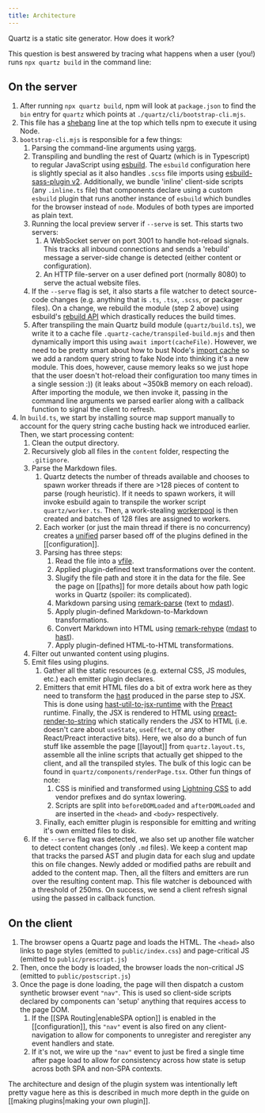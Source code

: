 ```yaml
---
title: Architecture
---
```


Quartz is a static site generator. How does it work?

This question is best answered by tracing what happens when a user (you!) runs `npx quartz build` in the command line:

## On the server

1. After running `npx quartz build`, npm will look at `package.json` to find the `bin` entry for `quartz` which points at `./quartz/cli/bootstrap-cli.mjs`.
2. This file has a [shebang](<https://en.wikipedia.org/wiki/Shebang_(Unix)>) line at the top which tells npm to execute it using Node.
3. `bootstrap-cli.mjs` is responsible for a few things:
   1. Parsing the command-line arguments using [yargs](http://yargs.js.org/).
   2. Transpiling and bundling the rest of Quartz (which is in Typescript) to regular JavaScript using [esbuild](https://esbuild.github.io/). The `esbuild` configuration here is slightly special as it also handles `.scss` file imports using [esbuild-sass-plugin v2](https://www.npmjs.com/package/esbuild-sass-plugin). Additionally, we bundle 'inline' client-side scripts (any `.inline.ts` file) that components declare using a custom `esbuild` plugin that runs another instance of `esbuild` which bundles for the browser instead of `node`. Modules of both types are imported as plain text.
   3. Running the local preview server if `--serve` is set. This starts two servers:
      1. A WebSocket server on port 3001 to handle hot-reload signals. This tracks all inbound connections and sends a 'rebuild' message a server-side change is detected (either content or configuration).
      2. An HTTP file-server on a user defined port (normally 8080) to serve the actual website files.
   4. If the `--serve` flag is set, it also starts a file watcher to detect source-code changes (e.g. anything that is `.ts`, `.tsx`, `.scss`, or packager files). On a change, we rebuild the module (step 2 above) using esbuild's [rebuild API](https://esbuild.github.io/api/#rebuild) which drastically reduces the build times.
   5. After transpiling the main Quartz build module (`quartz/build.ts`), we write it to a cache file `.quartz-cache/transpiled-build.mjs` and then dynamically import this using `await import(cacheFile)`. However, we need to be pretty smart about how to bust Node's [import cache](https://github.com/nodejs/modules/issues/307) so we add a random query string to fake Node into thinking it's a new module. This does, however, cause memory leaks so we just hope that the user doesn't hot-reload their configuration too many times in a single session :)) (it leaks about ~350kB memory on each reload). After importing the module, we then invoke it, passing in the command line arguments we parsed earlier along with a callback function to signal the client to refresh.
4. In `build.ts`, we start by installing source map support manually to account for the query string cache busting hack we introduced earlier. Then, we start processing content:
   1. Clean the output directory.
   2. Recursively glob all files in the `content` folder, respecting the `.gitignore`.
   3. Parse the Markdown files.
      1. Quartz detects the number of threads available and chooses to spawn worker threads if there are >128 pieces of content to parse (rough heuristic). If it needs to spawn workers, it will invoke esbuild again to transpile the worker script `quartz/worker.ts`. Then, a work-stealing [workerpool](https://www.npmjs.com/package/workerpool) is then created and batches of 128 files are assigned to workers.
      2. Each worker (or just the main thread if there is no concurrency) creates a [unified](https://github.com/unifiedjs/unified) parser based off of the plugins defined in the [[configuration]].
      3. Parsing has three steps:
         1. Read the file into a [vfile](https://github.com/vfile/vfile).
         2. Applied plugin-defined text transformations over the content.
         3. Slugify the file path and store it in the data for the file. See the page on [[paths]] for more details about how path logic works in Quartz (spoiler: its complicated).
         4. Markdown parsing using [remark-parse](https://www.npmjs.com/package/remark-parse) (text to [mdast](https://github.com/syntax-tree/mdast)).
         5. Apply plugin-defined Markdown-to-Markdown transformations.
         6. Convert Markdown into HTML using [remark-rehype](https://github.com/remarkjs/remark-rehype) ([mdast](https://github.com/syntax-tree/mdast) to [hast](https://github.com/syntax-tree/hast)).
         7. Apply plugin-defined HTML-to-HTML transformations.
   4. Filter out unwanted content using plugins.
   5. Emit files using plugins.
      1. Gather all the static resources (e.g. external CSS, JS modules, etc.) each emitter plugin declares.
      2. Emitters that emit HTML files do a bit of extra work here as they need to transform the [hast](https://github.com/syntax-tree/hast) produced in the parse step to JSX. This is done using [hast-util-to-jsx-runtime](https://github.com/syntax-tree/hast-util-to-jsx-runtime) with the [Preact](https://preactjs.com/) runtime. Finally, the JSX is rendered to HTML using [preact-render-to-string](https://github.com/preactjs/preact-render-to-string) which statically renders the JSX to HTML (i.e. doesn't care about `useState`, `useEffect`, or any other React/Preact interactive bits). Here, we also do a bunch of fun stuff like assemble the page [[layout]] from `quartz.layout.ts`, assemble all the inline scripts that actually get shipped to the client, and all the transpiled styles. The bulk of this logic can be found in `quartz/components/renderPage.tsx`. Other fun things of note:
         1. CSS is minified and transformed using [Lightning CSS](https://github.com/parcel-bundler/lightningcss) to add vendor prefixes and do syntax lowering.
         2. Scripts are split into `beforeDOMLoaded` and `afterDOMLoaded` and are inserted in the `<head>` and `<body>` respectively.
      3. Finally, each emitter plugin is responsible for emitting and writing it's own emitted files to disk.
   6. If the `--serve` flag was detected, we also set up another file watcher to detect content changes (only `.md` files). We keep a content map that tracks the parsed AST and plugin data for each slug and update this on file changes. Newly added or modified paths are rebuilt and added to the content map. Then, all the filters and emitters are run over the resulting content map. This file watcher is debounced with a threshold of 250ms. On success, we send a client refresh signal using the passed in callback function.

## On the client

1. The browser opens a Quartz page and loads the HTML. The `<head>` also links to page styles (emitted to `public/index.css`) and page-critical JS (emitted to `public/prescript.js`)
2. Then, once the body is loaded, the browser loads the non-critical JS (emitted to `public/postscript.js`)
3. Once the page is done loading, the page will then dispatch a custom synthetic browser event `"nav"`. This is used so client-side scripts declared by components can 'setup' anything that requires access to the page DOM.
   1. If the [[SPA Routing|enableSPA option]] is enabled in the [[configuration]], this `"nav"` event is also fired on any client-navigation to allow for components to unregister and reregister any event handlers and state.
   2. If it's not, we wire up the `"nav"` event to just be fired a single time after page load to allow for consistency across how state is setup across both SPA and non-SPA contexts.

The architecture and design of the plugin system was intentionally left pretty vague here as this is described in much more depth in the guide on [[making plugins|making your own plugin]].
